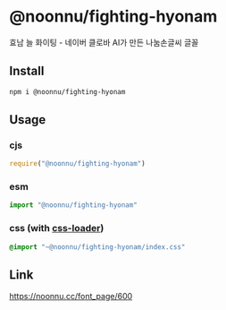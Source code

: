 # @noonnu/fighting-hyonam
효남 늘 화이팅 - 네이버 클로바 AI가 만든 나눔손글씨 글꼴

## Install
```sh
npm i @noonnu/fighting-hyonam
```
## Usage
### cjs
```js
require("@noonnu/fighting-hyonam")
```
### esm
```js
import "@noonnu/fighting-hyonam"
```
### css (with [css-loader](https://github.com/webpack-contrib/css-loader))
```css
@import "~@noonnu/fighting-hyonam/index.css"
```

## Link
https://noonnu.cc/font_page/600